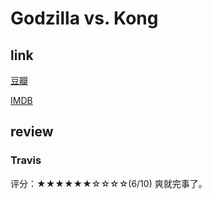 # Godzilla vs. Kong
## link
[豆瓣](https://movie.douban.com/subject/26613692/)

[IMDB](https://www.imdb.com/title/tt5034838/?ref_=tt_rt)

## review

### Travis
评分：★★★★★★☆☆☆☆(6/10)
爽就完事了。